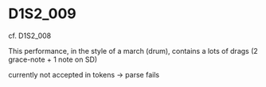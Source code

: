 # D1S2_009

cf. D1S2_008

This performance,  in the style of a march (drum), 
contains a lots of drags (2 grace-note + 1 note on SD)

currently not accepted in tokens → parse fails





